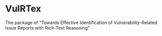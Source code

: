 # VulRTex
The package of "Towards Effective Identification of Vulnerability-Related Issue Reports with Rich-Text Reasoning"
